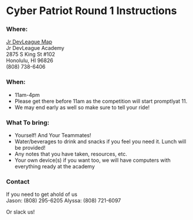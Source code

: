 # Cyber Patriot Round 1 Instructions

### Where: <br> 
[Jr DevLeague Map](https://www.google.com/maps/place/Junior+DevLeague+Academy/@21.289398,-157.8195807,17z/data=!3m1!4b1!4m5!3m4!1s0x7c006d84cd957d25:0x9bbf3507ec93347f!8m2!3d21.289398!4d-157.817392?hl=en) <br>
Jr DevLeague Academy <br>
2875 S King St #102 <br>
Honolulu, HI 96826 <br>
(808) 738-6406 <br>

### When: <br>
- 11am-4pm 
- Please get there before 11am as the competition will start promptlyat 11.
- We may end early as well so make sure to tell your ride!

### What To bring: <br> 
- Yourself! And Your Teammates!
- Water/beverages to drink and snacks if you feel you need it. Lunch will be provided!
- Any notes that you have taken, resources, etc.
- Your own device(s) if you want too, we will have computers with everything ready at the academy


### Contact <br>
If you need to get ahold of us <br>
Jason: (808) 295-6205
Alyssa: (808) 721-6097
 
Or slack us!

